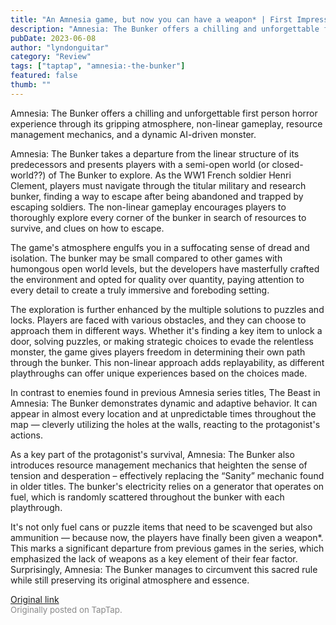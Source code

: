 ```yaml
---
title: "An Amnesia game, but now you can have a weapon* | First Impressions - Amnesia: The Bunker"
description: "Amnesia: The Bunker offers a chilling and unforgettable first person horror experience through its gripping atmosphere, non-linear gameplay, resource management mechanics, and a dynamic AI-driven monster."
pubDate: 2023-06-08
author: "lyndonguitar"
category: "Review"
tags: ["taptap", "amnesia:-the-bunker"]
featured: false
thumb: ""
---
```


Amnesia: The Bunker offers a chilling and unforgettable first person horror experience through its gripping atmosphere, non-linear gameplay, resource management mechanics, and a dynamic AI-driven monster.

Amnesia: The Bunker takes a departure from the linear structure of its predecessors and presents players with a semi-open world (or closed-world??) of The Bunker to explore. As the WW1 French soldier Henri Clement, players must navigate through the titular military and research bunker, finding a way to escape after being abandoned and trapped by escaping soldiers. The non-linear gameplay encourages players to thoroughly explore every corner of the bunker in search of resources to survive, and clues on how to escape.

The game's atmosphere engulfs you in a suffocating sense of dread and isolation. The bunker may be small compared to other games with humongous open world levels, but the developers have masterfully crafted the environment and opted for quality over quantity, paying attention to every detail to create a truly immersive and foreboding setting.

The exploration is further enhanced by the multiple solutions to puzzles and locks. Players are faced with various obstacles, and they can choose to approach them in different ways. Whether it's finding a key item to unlock a door, solving puzzles, or making strategic choices to evade the relentless monster, the game gives players freedom in determining their own path through the bunker. This non-linear approach adds replayability, as different playthroughs can offer unique experiences based on the choices made.

In contrast to enemies found in previous Amnesia series titles, The Beast in Amnesia: The Bunker demonstrates dynamic and adaptive behavior. It can appear in almost every location and at unpredictable times throughout the map — cleverly utilizing the holes at the walls, reacting to the protagonist's actions.

As a key part of the protagonist's survival, Amnesia: The Bunker also introduces resource management mechanics that heighten the sense of tension and desperation – effectively replacing the “Sanity” mechanic found in older titles. The bunker's electricity relies on a generator that operates on fuel, which is randomly scattered throughout the bunker with each playthrough.

It's not only fuel cans or puzzle items that need to be scavenged but also ammunition — because now, the players have finally been given a weapon*. This marks a significant departure from previous games in the series, which emphasized the lack of weapons as a key element of their fear factor. Surprisingly, Amnesia: The Bunker manages to circumvent this sacred rule while still preserving its original atmosphere and essence.

[Original link](https://www.taptap.io/post/5785213)<br><span style="font-size: 0.95em; color: #888;">Originally posted on TapTap.</span>

